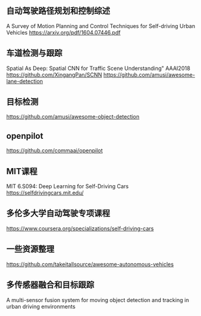 ## 自动驾驶路径规划和控制综述
A Survey of Motion Planning and Control Techniques for Self-driving Urban Vehicles
https://arxiv.org/pdf/1604.07446.pdf

## 车道检测与跟踪
Spatial As Deep: Spatial CNN for Traffic Scene Understanding" AAAI2018 https://github.com/XingangPan/SCNN
https://github.com/amusi/awesome-lane-detection

##  目标检测
https://github.com/amusi/awesome-object-detection

## openpilot 
https://github.com/commaai/openpilot

## MIT课程
MIT 6.S094: Deep Learning for Self-Driving Cars  https://selfdrivingcars.mit.edu/

## 多伦多大学自动驾驶专项课程
https://www.coursera.org/specializations/self-driving-cars

## 一些资源整理
https://github.com/takeitallsource/awesome-autonomous-vehicles

## 多传感器融合和目标跟踪
A multi-sensor fusion system for moving object detection and tracking in urban driving environments


